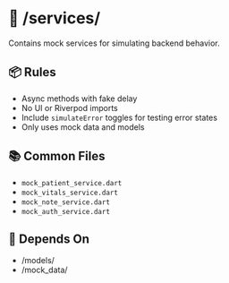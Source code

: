 # 🔧 /services/

Contains mock services for simulating backend behavior.

## 📦 Rules
- Async methods with fake delay
- No UI or Riverpod imports
- Include `simulateError` toggles for testing error states
- Only uses mock data and models

## 📚 Common Files
- `mock_patient_service.dart`
- `mock_vitals_service.dart`
- `mock_note_service.dart`
- `mock_auth_service.dart`

## 🔁 Depends On
- /models/
- /mock_data/
